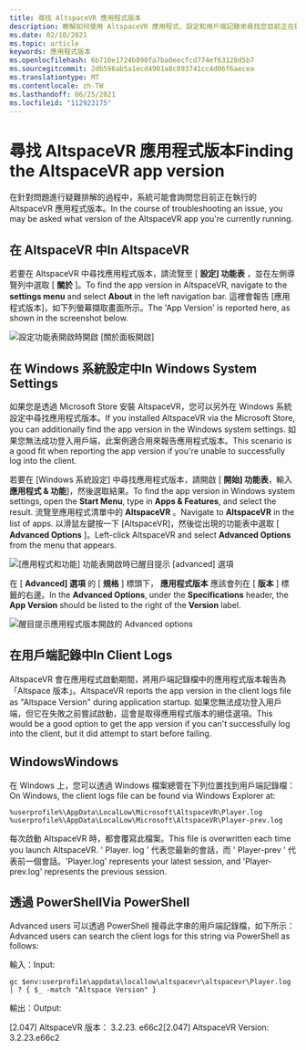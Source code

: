 ```yaml
---
title: 尋找 AltspaceVR 應用程式版本
description: 瞭解如何使用 AltspaceVR 應用程式、設定和用戶端記錄來尋找您目前正在執行的 AltspaceVR 版本。
ms.date: 02/10/2021
ms.topic: article
keywords: 應用程式版本
ms.openlocfilehash: 6b710e1724b890fa7ba0eecfcd774ef63128d5b7
ms.sourcegitcommit: 2db596ab5a1ecd4901a8c893741cc4d06f6aecea
ms.translationtype: MT
ms.contentlocale: zh-TW
ms.lasthandoff: 06/25/2021
ms.locfileid: "112923175"
---
```

# <a name="finding-the-altspacevr-app-version"></a><span data-ttu-id="455b4-104">尋找 AltspaceVR 應用程式版本</span><span class="sxs-lookup"><span data-stu-id="455b4-104">Finding the AltspaceVR app version</span></span>

<span data-ttu-id="455b4-105">在針對問題進行疑難排解的過程中，系統可能會詢問您目前正在執行的 AltspaceVR 應用程式版本。</span><span class="sxs-lookup"><span data-stu-id="455b4-105">In the course of troubleshooting an issue, you may be asked what version of the AltspaceVR app you're currently running.</span></span>

## <a name="in-altspacevr"></a><span data-ttu-id="455b4-106">在 AltspaceVR 中</span><span class="sxs-lookup"><span data-stu-id="455b4-106">In AltspaceVR</span></span>

<span data-ttu-id="455b4-107">若要在 AltspaceVR 中尋找應用程式版本，請流覽至 [ **設定] 功能表** ，並在左側導覽列中選取 [ **關於** ]。</span><span class="sxs-lookup"><span data-stu-id="455b4-107">To find the app version in AltspaceVR, navigate to the **settings menu** and select **About** in the left navigation bar.</span></span> <span data-ttu-id="455b4-108">這裡會報告 [應用程式版本]，如下列螢幕擷取畫面所示。</span><span class="sxs-lookup"><span data-stu-id="455b4-108">The 'App Version' is reported here, as shown in the screenshot below.</span></span>

![設定功能表開啟時開啟 [關於面板開啟]](images/app-version-img-01.png)

## <a name="in-windows-system-settings"></a><span data-ttu-id="455b4-110">在 Windows 系統設定中</span><span class="sxs-lookup"><span data-stu-id="455b4-110">In Windows System Settings</span></span>

<span data-ttu-id="455b4-111">如果您是透過 Microsoft Store 安裝 AltspaceVR，您可以另外在 Windows 系統設定中尋找應用程式版本。</span><span class="sxs-lookup"><span data-stu-id="455b4-111">If you installed AltspaceVR via the Microsoft Store, you can additionally find the app version in the Windows system settings.</span></span>  <span data-ttu-id="455b4-112">如果您無法成功登入用戶端，此案例適合用來報告應用程式版本。</span><span class="sxs-lookup"><span data-stu-id="455b4-112">This scenario is a good fit when reporting the app version if you're unable to successfully log into the client.</span></span>

<span data-ttu-id="455b4-113">若要在 [Windows 系統設定] 中尋找應用程式版本，請開啟 [ **開始] 功能表**，輸入 **應用程式 & 功能**]，然後選取結果。</span><span class="sxs-lookup"><span data-stu-id="455b4-113">To find the app version in Windows system settings, open the **Start Menu**, type in **Apps & Features**, and select the result.</span></span> <span data-ttu-id="455b4-114">流覽至應用程式清單中的 **AltspaceVR** 。</span><span class="sxs-lookup"><span data-stu-id="455b4-114">Navigate to **AltspaceVR** in the list of apps.</span></span> <span data-ttu-id="455b4-115">以滑鼠左鍵按一下 [AltspaceVR]，然後從出現的功能表中選取 [ **Advanced Options** ]。</span><span class="sxs-lookup"><span data-stu-id="455b4-115">Left-click AltspaceVR and select **Advanced Options** from the menu that appears.</span></span>

![[應用程式和功能] 功能表開啟時已醒目提示 [advanced] 選項](images/app-version-img-02.png)

<span data-ttu-id="455b4-117">在 [ **Advanced] 選項** 的 [ **規格** ] 標頭下， **應用程式版本** 應該會列在 [ **版本** ] 標籤的右邊。</span><span class="sxs-lookup"><span data-stu-id="455b4-117">In the **Advanced Options**, under the **Specifications** header, the **App Version** should be listed to the right of the **Version** label.</span></span>

![醒目提示應用程式版本開啟的 Advanced options](images/app-version-img-03.png)

## <a name="in-client-logs"></a><span data-ttu-id="455b4-119">在用戶端記錄中</span><span class="sxs-lookup"><span data-stu-id="455b4-119">In Client Logs</span></span>

<span data-ttu-id="455b4-120">AltspaceVR 會在應用程式啟動期間，將用戶端記錄檔中的應用程式版本報告為「Altspace 版本」。</span><span class="sxs-lookup"><span data-stu-id="455b4-120">AltspaceVR reports the app version in the client logs file as "Altspace Version" during application startup.</span></span> <span data-ttu-id="455b4-121">如果您無法成功登入用戶端，但它在失敗之前嘗試啟動，這會是取得應用程式版本的絕佳選項。</span><span class="sxs-lookup"><span data-stu-id="455b4-121">This would be a good option to get the app version if you can't successfully log into the client, but it did attempt to start before failing.</span></span>

## <a name="windows"></a><span data-ttu-id="455b4-122">Windows</span><span class="sxs-lookup"><span data-stu-id="455b4-122">Windows</span></span>

<span data-ttu-id="455b4-123">在 Windows 上，您可以透過 Windows 檔案總管在下列位置找到用戶端記錄檔：</span><span class="sxs-lookup"><span data-stu-id="455b4-123">On Windows, the client logs file can be found via Windows Explorer at:</span></span>

```
%userprofile%\AppData\LocalLow\Microsoft\AltspaceVR\Player.log
%userprofile%\AppData\LocalLow\Microsoft\AltspaceVR\Player-prev.log
```

<span data-ttu-id="455b4-124">每次啟動 AltspaceVR 時，都會覆寫此檔案。</span><span class="sxs-lookup"><span data-stu-id="455b4-124">This file is overwritten each time you launch AltspaceVR.</span></span> <span data-ttu-id="455b4-125">' Player. log ' 代表您最新的會話，而 ' Player-prev ' 代表前一個會話。</span><span class="sxs-lookup"><span data-stu-id="455b4-125">'Player.log' represents your latest session, and 'Player-prev.log' represents the previous session.</span></span>

## <a name="via-powershell"></a><span data-ttu-id="455b4-126">透過 PowerShell</span><span class="sxs-lookup"><span data-stu-id="455b4-126">Via PowerShell</span></span>

<span data-ttu-id="455b4-127">Advanced users 可以透過 PowerShell 搜尋此字串的用戶端記錄檔，如下所示：</span><span class="sxs-lookup"><span data-stu-id="455b4-127">Advanced users can search the client logs for this string via PowerShell as follows:</span></span>

<span data-ttu-id="455b4-128">輸入：</span><span class="sxs-lookup"><span data-stu-id="455b4-128">Input:</span></span>

```
gc $env:userprofile\appdata\locallow\altspacevr\altspacevr\Player.log | ? { $_ -match "Altspace Version" }
```

<span data-ttu-id="455b4-129">輸出：</span><span class="sxs-lookup"><span data-stu-id="455b4-129">Output:</span></span>

<span data-ttu-id="455b4-130">[2.047] AltspaceVR 版本： 3.2.23. e66c2</span><span class="sxs-lookup"><span data-stu-id="455b4-130">[2.047] AltspaceVR Version: 3.2.23.e66c2</span></span>